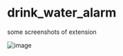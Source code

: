# drink_water_alarm
some screenshots of extension 


![image](https://github.com/prakriti-yeole/drink_water_alarm/assets/114243966/0c208eee-87eb-410c-b850-661f5bfca637)
